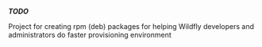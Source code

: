 _**TODO**_

Project for creating rpm (deb) packages for helping Wildfly developers and administrators do faster provisioning environment